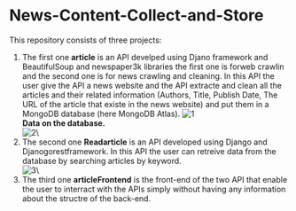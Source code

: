 # News-Content-Collect-and-Store
This repository consists of three projects:
1. The first one **article** is an API develped using Djano framework and BeautifulSoup and newspaper3k libraries the first one is forweb crawlin and the second one is for news crawling and cleaning. In this API the user give the API a news website and the API extracte and clean all the articles and their related information (Authors, Title, Publish Date, The URL of the article that existe in the news website) and put them in a MongoDB database (here MongoDB Atlas).
![1](https://user-images.githubusercontent.com/61889763/100276457-dd88df00-2f61-11eb-9151-2d3fd12f4f6f.PNG)\
**Data on the database.**\
![2](https://user-images.githubusercontent.com/61889763/100277726-ee3a5480-2f63-11eb-9923-5fa68876cda1.PNG)\
2. The second one **Readarticle** is an API developed using Django and Djanogorestframework. In this API the user can retreive data from the database by searching articles by keyword.\
![3](https://user-images.githubusercontent.com/61889763/100280023-cf3dc180-2f67-11eb-9ca9-5efa5442fb34.PNG)\
3. The third one **articleFrontend** is the front-end of the two API that enable the user to interract with the APIs simply without having any information about the structre of the back-end.
